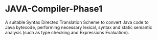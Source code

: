 # JAVA-Compiler-Phase1
A suitable Syntax Directed Translation Scheme to convert Java code to Java bytecode, performing necessary lexical, syntax and static semantic analysis (such as type checking and Expressions Evaluation).
